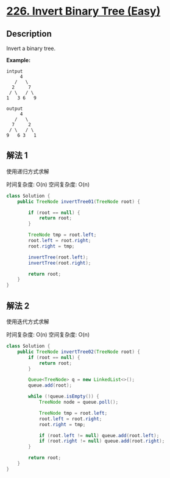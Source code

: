 # [226. Invert Binary Tree (Easy)](https://leetcode.com/problems/invert-binary-tree/)

## Description


Invert a binary tree.

**Example:**

```
intput
     4
   /   \
  2     7
 / \   / \
1   3 6   9

output
     4
   /   \
  7     2
 / \   / \
9   6 3   1
```


## 解法 1

使用递归方式求解

时间复杂度: O(n)
空间复杂度: O(n)

```java
class Solution {
    public TreeNode invertTree01(TreeNode root) {

        if (root == null) {
            return root;
        }

        TreeNode tmp = root.left;
        root.left = root.right;
        root.right = tmp;

        invertTree(root.left);
        invertTree(root.right);

        return root;
    }
}
```

## 解法 2

使用迭代方式求解

时间复杂度: O(n)
空间复杂度: O(n)

```java
class Solution {
    public TreeNode invertTree02(TreeNode root) {
        if (root == null) {
            return root;
        }

        Queue<TreeNode> q = new LinkedList<>();
        queue.add(root);

        while (!queue.isEmpty()) {
            TreeNode node = queue.poll();

            TreeNode tmp = root.left;
            root.left = root.right;
            root.right = tmp;

            if (root.left != null) queue.add(root.left);
            if (root.right != null) queue.add(root.right);
        }

        return root;
    }
}
```